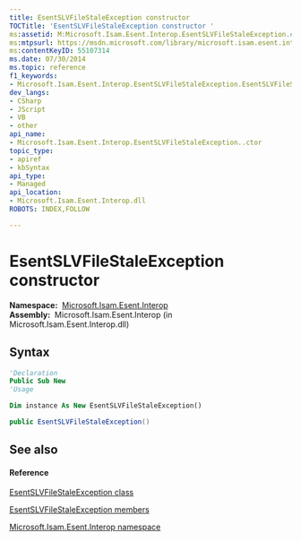 ```yaml
---
title: EsentSLVFileStaleException constructor 
TOCTitle: 'EsentSLVFileStaleException constructor '
ms:assetid: M:Microsoft.Isam.Esent.Interop.EsentSLVFileStaleException.#ctor
ms:mtpsurl: https://msdn.microsoft.com/library/microsoft.isam.esent.interop.esentslvfilestaleexception.esentslvfilestaleexception(v=EXCHG.10)
ms:contentKeyID: 55107314
ms.date: 07/30/2014
ms.topic: reference
f1_keywords:
- Microsoft.Isam.Esent.Interop.EsentSLVFileStaleException.EsentSLVFileStaleException
dev_langs:
- CSharp
- JScript
- VB
- other
api_name: 
- Microsoft.Isam.Esent.Interop.EsentSLVFileStaleException..ctor
topic_type: 
- apiref
- kbSyntax
api_type: 
- Managed
api_location: 
- Microsoft.Isam.Esent.Interop.dll
ROBOTS: INDEX,FOLLOW

---
```


# EsentSLVFileStaleException constructor

**Namespace:**  [Microsoft.Isam.Esent.Interop](./microsoft.isam.esent.interop-namespace.md)  
**Assembly:**  Microsoft.Isam.Esent.Interop (in Microsoft.Isam.Esent.Interop.dll)

## Syntax

``` vb
'Declaration
Public Sub New
'Usage

Dim instance As New EsentSLVFileStaleException()
```

``` csharp
public EsentSLVFileStaleException()
```

## See also

#### Reference

[EsentSLVFileStaleException class](./esentslvfilestaleexception-class.md)

[EsentSLVFileStaleException members](./esentslvfilestaleexception-members.md)

[Microsoft.Isam.Esent.Interop namespace](./microsoft.isam.esent.interop-namespace.md)